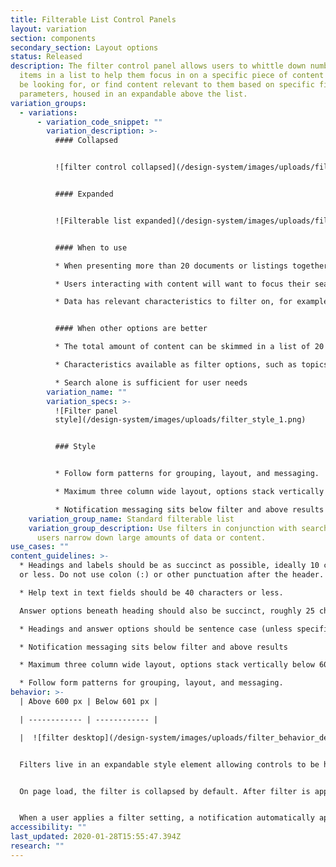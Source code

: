 ```yaml
---
title: Filterable List Control Panels
layout: variation
section: components
secondary_section: Layout options
status: Released
description: The filter control panel allows users to whittle down number of
  items in a list to help them focus in on a specific piece of content they may
  be looking for, or find content relevant to them based on specific filter
  parameters, housed in an expandable above the list.
variation_groups:
  - variations:
      - variation_code_snippet: ""
        variation_description: >-
          #### Collapsed


          ![filter control collapsed](/design-system/images/uploads/filter_collapsed.png)


          #### Expanded


          ![Filterable list expanded](/design-system/images/uploads/filter_expanded.png)


          #### When to use

          * When presenting more than 20 documents or listings together for users to browse through.

          * Users interacting with content will want to focus their searching activities on this specific group of content, rather than using the general site search.

          * Data has relevant characteristics to filter on, for example product and issue for complaint data, location and property type for HMDA, date range and categories for articles


          #### When other options are better

          * The total amount of content can be skimmed in a list of 20 items or less.

          * Characteristics available as filter options, such as topics, dates, and categories, are not relevant to the content.

          * Search alone is sufficient for user needs
        variation_name: ""
        variation_specs: >-
          ![Filter panel
          style](/design-system/images/uploads/filter_style_1.png)


          ### Style


          * Follow form patterns for grouping, layout, and messaging.

          * Maximum three column wide layout, options stack vertically below 601 pixels.

          * Notification messaging sits below filter and above results
    variation_group_name: Standard filterable list
    variation_group_description: Use filters in conjunction with search to help
      users narrow down large amounts of data or content.
use_cases: ""
content_guidelines: >-
  * Headings and labels should be as succinct as possible, ideally 10 characters
  or less. Do not use colon (:) or other punctuation after the header.

  * Help text in text fields should be 40 characters or less.

  Answer options beneath heading should also be succinct, roughly 25 characters or less.

  * Headings and answer options should be sentence case (unless specifically proper nouns or titles)

  * Notification messaging sits below filter and above results

  * Maximum three column wide layout, options stack vertically below 601 pixels

  * Follow form patterns for grouping, layout, and messaging.
behavior: >-
  | Above 600 px | Below 601 px |

  | ------------ | ------------ |

  |  ![filter desktop](/design-system/images/uploads/filter_behavior_desktop_1.jpg) | ![filter mobile](/design-system/images/uploads/filter_behavior_mobile_1.jpg) |


  Filters live in an expandable style element allowing controls to be hidden when not in use or needed.


  On page load, the filter is collapsed by default. After filter is applied it remains open, except for mobile breakpoint (< 601 px) where is is collapsed after filtering to make vertical space for the notification to be viewed on screen.


  When a user applies a filter setting, a notification automatically appears below the panel indicating number of results or errors.
accessibility: ""
last_updated: 2020-01-28T15:55:47.394Z
research: ""
---
```


